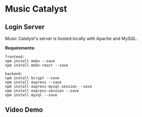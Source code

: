 # Music Catalyst

## Login Server

Music Catalyst's server is hosted locally with Apache and MySQL. 

**Requirements:**

```
frontend:
npm install mobx --save
npm install mobx-react --save

backend:
npm install bcrypt --save
npm install express --save
npm install express-mysql-session --save
npm install express-session --save
npm install mysql --save
```

## Video Demo

